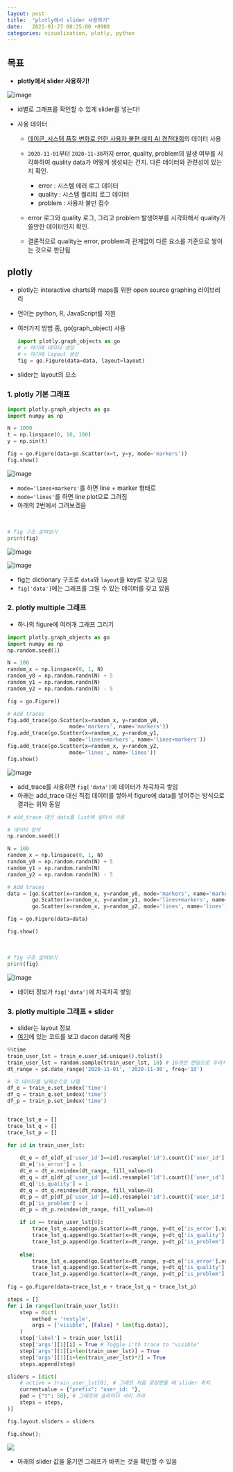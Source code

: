 ```yaml
---
layout: post
title:  "plotly에서 slider 사용하기"
date:   2021-01-27 08:35:00 +0900
categories: visualization, plotly, python
---
```




## 목표
- **plotly에서 slider 사용하기!**

![image](https://user-images.githubusercontent.com/58651942/105981566-904bf980-60d9-11eb-9c3d-4b61e3f78c82.png)

- id별로 그래프를 확인할 수 있게 slider를 넣는다!


- 사용 데이터

    - [데이콘_시스템 품질 변화로 인한 사용자 불편 예지 AI 경진대회](https://dacon.io/competitions/official/235687/data/)의 데이터 사용

    - `2020-11-01`부터 `2020-11-30`까지 error, quality, problem의 발생 여부를 시각화하여 quality data가 어떻게 생성되는 건지. 다른 데이터와 관련성이 있는지 확인.

        - error : 시스템 에러 로그 데이터
        - quality : 시스템 퀄리티 로그 데이터
        - problem : 사용자 불만 접수


    - error 로그와 quality 로그, 그리고 problem 발생여부를 시각화해서 quality가 쓸만한 데이터인지 확인.
    - 결론적으로 quality는 error, problem과 관계없이 다른 요소를 기준으로 쌓이는 것으로 판단됨


## plotly
- plotly는 interactive charts와 maps를 위한 open source graphing 라이브러리
- 언어는 python, R, JavaScript를 지원

- 여러가지 방법 중, go(graph_object) 사용

    ```python
    import plotly.graph_objects as go
    # > 여기에 데이터 생성
    # > 여기에 layout 생성
    fig = go.Figure(data=data, layout=layout)
    ```

- slider는 layout의 요소


### 1. plotly 기본 그래프


```python
import plotly.graph_objects as go
import numpy as np

N = 1000
t = np.linspace(0, 10, 100)
y = np.sin(t)

fig = go.Figure(data=go.Scatter(x=t, y=y, mode='markers'))
fig.show()
```
![image](https://user-images.githubusercontent.com/58651942/105969624-ce422100-60cb-11eb-82b2-87b0abd7920d.png)

- `mode='lines+markers'`를 하면 line + marker 형태로 
- `mode='lines'`를 하면 line plot으로 그려짐
- 아래의 2번에서 그려보겠음

<br>

```python
# fig 구조 살펴보기
print(fig)
```
![image](https://user-images.githubusercontent.com/58651942/105969757-f3cf2a80-60cb-11eb-8aad-1b6f0e82ec95.png)

![image](https://user-images.githubusercontent.com/58651942/105971690-25e18c00-60ce-11eb-88df-0140fd1a4d88.png)

- fig는 dictionary 구조로 `data`와 `layout`을 key로 갖고 있음
- `fig['data']`에는 그래프를 그릴 수 있는 데이터를 갖고 있음



### 2. plotly multiple 그래프

- 하나의 figure에 여러개 그래프 그리기

```python
import plotly.graph_objects as go
import numpy as np
np.random.seed(1)

N = 100
random_x = np.linspace(0, 1, N)
random_y0 = np.random.randn(N) + 5
random_y1 = np.random.randn(N)
random_y2 = np.random.randn(N) - 5

fig = go.Figure()

# Add traces
fig.add_trace(go.Scatter(x=random_x, y=random_y0,
                    mode='markers', name='markers'))
fig.add_trace(go.Scatter(x=random_x, y=random_y1,
                    mode='lines+markers', name='lines+markers'))
fig.add_trace(go.Scatter(x=random_x, y=random_y2,
                    mode='lines', name='lines'))
fig.show()
```

![image](https://user-images.githubusercontent.com/58651942/105972267-c9cb3780-60ce-11eb-8991-c8e1a57c66a6.png)

- add_trace를 사용하면 `fig['data']`에 데이터가 차곡차곡 쌓임
- 아래는 add_trace 대신 직접 데이터를 쌓아서 figure에 data를 넣어주는 방식으로 결과는 위와 동일

```python
# add_trace 대신 data를 list에 넣어서 사용

# 데이터 정의
np.random.seed(1)

N = 100
random_x = np.linspace(0, 1, N)
random_y0 = np.random.randn(N) + 5
random_y1 = np.random.randn(N)
random_y2 = np.random.randn(N) - 5

# Add traces
data = [go.Scatter(x=random_x, y=random_y0, mode='markers', name='markers'),
        go.Scatter(x=random_x, y=random_y1, mode='lines+markers', name='lines+markers'),
        go.Scatter(x=random_x, y=random_y2, mode='lines', name='lines')]

fig = go.Figure(data=data)

fig.show()
```

<br>

```python
# fig 구조 살펴보기
print(fig)
```
![image](https://user-images.githubusercontent.com/58651942/105978752-3eee3b00-60d6-11eb-8704-e3b4eefb2665.png)


- 데이터 정보가 `fig['data']`에 차곡차곡 쌓임



### 3. plotly multiple 그래프 + slider

- slider는 layout 정보
- [여기](https://community.plotly.com/t/multiple-traces-with-a-single-slider-in-plotly/16356/2)에 있는 코드를 보고 dacon data에 적용

```python
%%time
train_user_lst = train_e.user_id.unique().tolist()
train_user_lst = random.sample(train_user_lst, 10) # 10개만 랜덤으로 추려서 그림
dt_range = pd.date_range('2020-11-01', '2020-11-30', freq='1d')

# 각 데이터를 날짜순으로 나열
df_e = train_e.set_index('time')
df_q = train_q.set_index('time')
df_p = train_p.set_index('time')


trace_lst_e = []
trace_lst_q = []
trace_lst_p = []

for id in train_user_lst:
    
    dt_e = df_e[df_e['user_id']==id].resample('1d').count()['user_id'].to_frame('is_error')
    dt_e['is_error'] = 1
    dt_e = dt_e.reindex(dt_range, fill_value=0)
    dt_q = df_q[df_q['user_id']==id].resample('1d').count()['user_id'].to_frame('is_quality')
    dt_q['is_quality'] = 1
    dt_q = dt_q.reindex(dt_range, fill_value=0)
    dt_p = df_p[df_p['user_id']==id].resample('1d').count()['user_id'].to_frame('is_problem')
    dt_p['is_problem'] = 1
    dt_p = dt_p.reindex(dt_range, fill_value=0)

    if id == train_user_lst[0]:
        trace_lst_e.append(go.Scatter(x=dt_range, y=dt_e['is_error'].values, mode='markers', opacity=0.5, name='error', visible=True))
        trace_lst_q.append(go.Scatter(x=dt_range, y=dt_q['is_quality'].values, mode = 'markers', opacity=0.5, marker_size=8, name='quality', visible=True))
        trace_lst_p.append(go.Scatter(x=dt_range, y=dt_p['is_problem'].values, mode = 'markers', opacity=0.5, marker_size=12, name='problem', visible=True))
        
    else:
        trace_lst_e.append(go.Scatter(x=dt_range, y=dt_e['is_error'].values, mode='markers', opacity=0.5, name='error', visible=False))
        trace_lst_q.append(go.Scatter(x=dt_range, y=dt_q['is_quality'].values, mode = 'markers', opacity=0.5, marker_size=8, name='quality', visible=False))
        trace_lst_p.append(go.Scatter(x=dt_range, y=dt_p['is_problem'].values, mode = 'markers', opacity=0.5, marker_size=12, name='problem', visible=False))
    
fig = go.Figure(data=trace_lst_e + trace_lst_q + trace_lst_p)

steps = []
for i in range(len(train_user_lst)):
    step = dict(
        method = 'restyle',
        args = ['visible', [False] * len(fig.data)],
    )
    step['label'] = train_user_lst[i]
    step['args'][1][i] = True # Toggle i'th trace to "visible"
    step['args'][1][i+len(train_user_lst)] = True
    step['args'][1][i+len(train_user_lst)*2] = True
    steps.append(step)   

sliders = [dict(
    # active = train_user_lst[0], # 그래프 처음 로딩됐을 때 slider 위치
    currentvalue = {"prefix": "user_id: "},
    pad = {"t": 50}, # 그래프와 슬라이더 사이 거리  
    steps = steps,
)]

fig.layout.sliders = sliders

fig.show();
```
![](https://im7.ezgif.com/tmp/ezgif-7-0c7d1870a994.gif)

- 아래의 slider 값을 옮기면 그래프가 바뀌는 것을 확인할 수 있음
